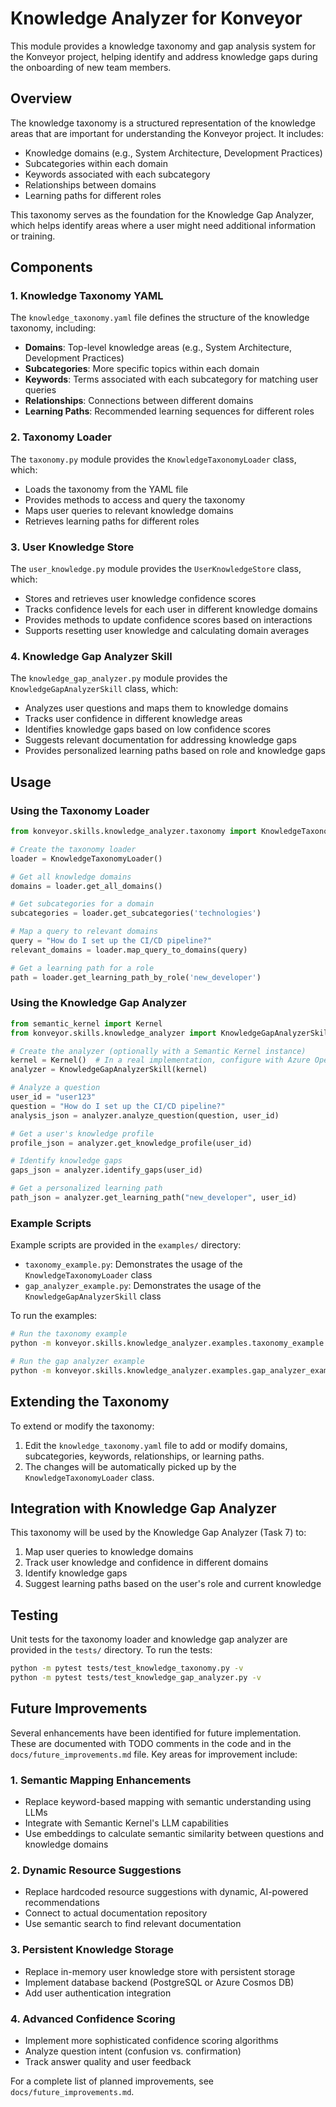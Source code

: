 # Knowledge Analyzer for Konveyor

This module provides a knowledge taxonomy and gap analysis system for the Konveyor project, helping identify and address knowledge gaps during the onboarding of new team members.

## Overview

The knowledge taxonomy is a structured representation of the knowledge areas that are important for understanding the Konveyor project. It includes:

- Knowledge domains (e.g., System Architecture, Development Practices)
- Subcategories within each domain
- Keywords associated with each subcategory
- Relationships between domains
- Learning paths for different roles

This taxonomy serves as the foundation for the Knowledge Gap Analyzer, which helps identify areas where a user might need additional information or training.

## Components

### 1. Knowledge Taxonomy YAML

The `knowledge_taxonomy.yaml` file defines the structure of the knowledge taxonomy, including:

- **Domains**: Top-level knowledge areas (e.g., System Architecture, Development Practices)
- **Subcategories**: More specific topics within each domain
- **Keywords**: Terms associated with each subcategory for matching user queries
- **Relationships**: Connections between different domains
- **Learning Paths**: Recommended learning sequences for different roles

### 2. Taxonomy Loader

The `taxonomy.py` module provides the `KnowledgeTaxonomyLoader` class, which:

- Loads the taxonomy from the YAML file
- Provides methods to access and query the taxonomy
- Maps user queries to relevant knowledge domains
- Retrieves learning paths for different roles


### 3. User Knowledge Store

The `user_knowledge.py` module provides the `UserKnowledgeStore` class, which:

- Stores and retrieves user knowledge confidence scores
- Tracks confidence levels for each user in different knowledge domains
- Provides methods to update confidence scores based on interactions
- Supports resetting user knowledge and calculating domain averages

### 4. Knowledge Gap Analyzer Skill

The `knowledge_gap_analyzer.py` module provides the `KnowledgeGapAnalyzerSkill` class, which:

- Analyzes user questions and maps them to knowledge domains
- Tracks user confidence in different knowledge areas
- Identifies knowledge gaps based on low confidence scores
- Suggests relevant documentation for addressing knowledge gaps
- Provides personalized learning paths based on role and knowledge gaps

## Usage

### Using the Taxonomy Loader
```python
from konveyor.skills.knowledge_analyzer.taxonomy import KnowledgeTaxonomyLoader

# Create the taxonomy loader
loader = KnowledgeTaxonomyLoader()

# Get all knowledge domains
domains = loader.get_all_domains()

# Get subcategories for a domain
subcategories = loader.get_subcategories('technologies')

# Map a query to relevant domains
query = "How do I set up the CI/CD pipeline?"
relevant_domains = loader.map_query_to_domains(query)

# Get a learning path for a role
path = loader.get_learning_path_by_role('new_developer')
```


### Using the Knowledge Gap Analyzer

```python
from semantic_kernel import Kernel
from konveyor.skills.knowledge_analyzer import KnowledgeGapAnalyzerSkill

# Create the analyzer (optionally with a Semantic Kernel instance)
kernel = Kernel()  # In a real implementation, configure with Azure OpenAI
analyzer = KnowledgeGapAnalyzerSkill(kernel)

# Analyze a question
user_id = "user123"
question = "How do I set up the CI/CD pipeline?"
analysis_json = analyzer.analyze_question(question, user_id)

# Get a user's knowledge profile
profile_json = analyzer.get_knowledge_profile(user_id)

# Identify knowledge gaps
gaps_json = analyzer.identify_gaps(user_id)

# Get a personalized learning path
path_json = analyzer.get_learning_path("new_developer", user_id)
```

### Example Scripts

Example scripts are provided in the `examples/` directory:

- `taxonomy_example.py`: Demonstrates the usage of the `KnowledgeTaxonomyLoader` class
- `gap_analyzer_example.py`: Demonstrates the usage of the `KnowledgeGapAnalyzerSkill` class

To run the examples:

```bash
# Run the taxonomy example
python -m konveyor.skills.knowledge_analyzer.examples.taxonomy_example

# Run the gap analyzer example
python -m konveyor.skills.knowledge_analyzer.examples.gap_analyzer_example
```

## Extending the Taxonomy

To extend or modify the taxonomy:

1. Edit the `knowledge_taxonomy.yaml` file to add or modify domains, subcategories, keywords, relationships, or learning paths.
2. The changes will be automatically picked up by the `KnowledgeTaxonomyLoader` class.

## Integration with Knowledge Gap Analyzer

This taxonomy will be used by the Knowledge Gap Analyzer (Task 7) to:

1. Map user queries to knowledge domains
2. Track user knowledge and confidence in different domains
3. Identify knowledge gaps
4. Suggest learning paths based on the user's role and current knowledge

## Testing

Unit tests for the taxonomy loader and knowledge gap analyzer are provided in the `tests/` directory. To run the tests:

```bash
python -m pytest tests/test_knowledge_taxonomy.py -v
python -m pytest tests/test_knowledge_gap_analyzer.py -v
```

## Future Improvements

Several enhancements have been identified for future implementation. These are documented with TODO comments in the code and in the `docs/future_improvements.md` file. Key areas for improvement include:

### 1. Semantic Mapping Enhancements
- Replace keyword-based mapping with semantic understanding using LLMs
- Integrate with Semantic Kernel's LLM capabilities
- Use embeddings to calculate semantic similarity between questions and knowledge domains

### 2. Dynamic Resource Suggestions
- Replace hardcoded resource suggestions with dynamic, AI-powered recommendations
- Connect to actual documentation repository
- Use semantic search to find relevant documentation

### 3. Persistent Knowledge Storage
- Replace in-memory user knowledge store with persistent storage
- Implement database backend (PostgreSQL or Azure Cosmos DB)
- Add user authentication integration

### 4. Advanced Confidence Scoring
- Implement more sophisticated confidence scoring algorithms
- Analyze question intent (confusion vs. confirmation)
- Track answer quality and user feedback

For a complete list of planned improvements, see `docs/future_improvements.md`.
